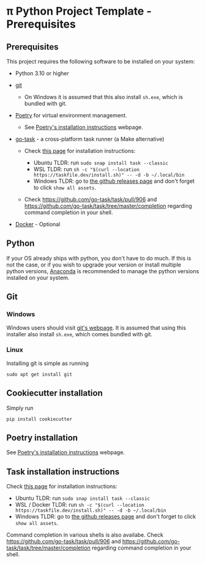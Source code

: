 # π Python Project Template - Prerequisites

## Prerequisites

This project requires the following software to be installed on your system:

- Python 3.10 or higher

- [git](https://git-scm.com/download/win)

  - On Windows it is assumed that this also install `sh.exe`, which is bundled with git.

- [Poetry](https://python-poetry.org/) for virtual environment management.

  - See [Poetry's installation instructions](https://python-poetry.org/docs/#installation) webpage.

- [go-task](https://taskfile.dev/) - a cross-platform task runner (a Make alternative)

  - Check [this page](https://taskfile.dev/installation) for installation instructions:

    - Ubuntu TLDR: run `sudo snap install task --classic`
    - WSL TLDR: run `sh -c "$(curl --location https://taskfile.dev/install.sh)" -- -d -b ~/.local/bin`
    - Windows TLDR: go to [the github releases page](https://github.com/go-task/task/releases) and don't forget to click `show all assets`.

  - Check https://github.com/go-task/task/pull/906 and https://github.com/go-task/task/tree/master/completion regarding command completion in your shell.

- [Docker](https://docs.docker.com/engine/install/) - Optional


## Python

If your OS already ships with python, you don't have to do much. If this is not the case, or if you wish to upgrade your version or install multiple python versions, [Anaconda](https://docs.anaconda.com/anaconda/install/) is recommended to manage the python versions installed on your system.


## Git

### Windows

Windows users should visit [git's webpage](https://git-scm.com/download/win). It is assumed that using this installer also install `sh.exe`, which comes bundled with git.

### Linux

Installing git is simple as running

```shell
sudo apt get install git
```

## Cookiecutter installation

Simply run

```shell
pip install cookiecutter
```

## Poetry installation

See [Poetry's installation instructions](https://python-poetry.org/docs/#installation) webpage.

## Task installation instructions

Check [this page](https://taskfile.dev/installation) for installation instructions:

- Ubuntu TLDR: run `sudo snap install task --classic`
- WSL / Docker TLDR: run `sh -c "$(curl --location https://taskfile.dev/install.sh)" -- -d -b ~/.local/bin`
- Windows TLDR: go to [the github releases page](https://github.com/go-task/task/releases) and don't forget to click `show all assets`.

Command completion in various shells is also availabe. Check https://github.com/go-task/task/pull/906 and https://github.com/go-task/task/tree/master/completion regarding command completion in your shell.
